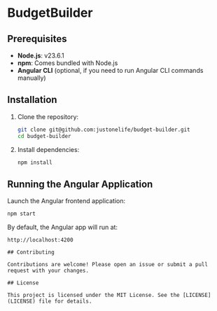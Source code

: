 # BudgetBuilder

## Prerequisites

- **Node.js**: v23.6.1
- **npm**: Comes bundled with Node.js
- **Angular CLI** (optional, if you need to run Angular CLI commands manually)

## Installation

1. Clone the repository:

   ```bash
   git clone git@github.com:justonelife/budget-builder.git
   cd budget-builder
   ```

2. Install dependencies:

   ```bash
   npm install
   ```

## Running the Angular Application

Launch the Angular frontend application:

```bash
npm start
```

By default, the Angular app will run at:

```
http://localhost:4200
```

```
## Contributing

Contributions are welcome! Please open an issue or submit a pull request with your changes.

## License

This project is licensed under the MIT License. See the [LICENSE](LICENSE) file for details.
```
